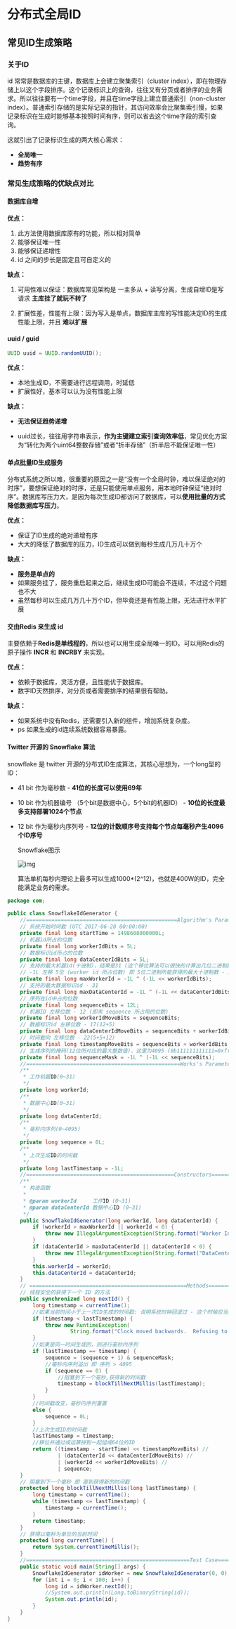 # 分布式全局ID

##  常见ID生成策略

### 关于ID

id 常常是数据库的主键，数据库上会建立聚集索引（cluster index），即在物理存储上以这个字段排序。这个记录标识上的查询，往往又有分页或者排序的业务需求。所以往往要有一个time字段，并且在time字段上建立普通索引（non-cluster index）。普通索引存储的是实际记录的指针，其访问效率会比聚集索引慢，如果记录标识在生成时能够基本按照时间有序，则可以省去这个time字段的索引查询。

这就引出了记录标识生成的两大核心需求：

- **全局唯一**
- **趋势有序**

### 常见生成策略的优缺点对比

#### 数据库自增

**优点：**

1. 此方法使用数据库原有的功能，所以相对简单
2. 能够保证唯一性
3. 能够保证递增性
4. id 之间的步长是固定且可自定义的

**缺点：**

1. 可用性难以保证：数据库常见架构是 一主多从 + 读写分离，生成自增ID是写请求 **主库挂了就玩不转了**

2. 扩展性差，性能有上限：因为写入是单点，数据库主库的写性能决定ID的生成性能上限，并且 **难以扩展**

   

#### **uuid / guid**

```java
UUID uuid = UUID.randomUUID();
```

**优点：**

- 本地生成ID，不需要进行远程调用，时延低
- 扩展性好，基本可以认为没有性能上限

**缺点：**

- **无法保证趋势递增**

- uuid过长，往往用字符串表示，**作为主键建立索引查询效率低**，常见优化方案为“转化为两个uint64整数存储”或者“折半存储”（折半后不能保证唯一性）

  

#### 单点批量ID生成服务

分布式系统之所以难，很重要的原因之一是“没有一个全局时钟，难以保证绝对的时序”，要想保证绝对的时序，还是只能使用单点服务，用本地时钟保证“绝对时序”。数据库写压力大，是因为每次生成ID都访问了数据库，可以**使用批量的方式降低数据库写压力**。

**优点：**

- 保证了ID生成的绝对递增有序
- 大大的降低了数据库的压力，ID生成可以做到每秒生成几万几十万个

**缺点：**

- **服务是单点的**
- 如果服务挂了，服务重启起来之后，继续生成ID可能会不连续，不过这个问题也不大
- 虽然每秒可以生成几万几十万个ID，但毕竟还是有性能上限，无法进行水平扩展



#### 交由Redis 来生成 id

主要依赖于**Redis是单线程的**，所以也可以用生成全局唯一的ID。可以用Redis的原子操作 **INCR** 和 **INCRBY** 来实现。

**优点：**

- 依赖于数据库，灵活方便，且性能优于数据库。
- 数字ID天然排序，对分页或者需要排序的结果很有帮助。

**缺点：**

- 如果系统中没有Redis，还需要引入新的组件，增加系统复杂度。
- ps 如果生成的id连续系统数据容易暴露。



#### Twitter 开源的 Snowflake 算法

snowflake 是 twitter 开源的分布式ID生成算法，其核心思想为，一个long型的ID：

- 41 bit 作为毫秒数 - **41位的长度可以使用69年**

- 10 bit 作为机器编号 （5个bit是数据中心，5个bit的机器ID） - **10位的长度最多支持部署1024个节点**

- 12 bit 作为毫秒内序列号 - **12位的计数顺序号支持每个节点每毫秒产生4096个ID序号**

  Snowflake图示

  ![img](https://img-blog.csdnimg.cn/20190726091202771.png?x-oss-process=image/watermark,type_ZmFuZ3poZW5naGVpdGk,shadow_10,text_aHR0cHM6Ly9ibG9nLmNzZG4ubmV0L3UwMTAzOTg3NzE=,size_16,color_FFFFFF,t_70)

  算法单机每秒内理论上最多可以生成1000*(2^12)，也就是400W的ID，完全能满足业务的需求。

```java
package com;
 
public class SnowflakeIdGenerator {
    //================================================Algorithm's Parameter=============================================
    // 系统开始时间截 (UTC 2017-06-28 00:00:00)
    private final long startTime = 1498608000000L;
    // 机器id所占的位数
    private final long workerIdBits = 5L;
    // 数据标识id所占的位数
    private final long dataCenterIdBits = 5L;
    // 支持的最大机器id(十进制)，结果是31 (这个移位算法可以很快的计算出几位二进制数所能表示的最大十进制数)
    // -1L 左移 5位 (worker id 所占位数) 即 5位二进制所能获得的最大十进制数 - 31
    private final long maxWorkerId = -1L ^ (-1L << workerIdBits);
    // 支持的最大数据标识id - 31
    private final long maxDataCenterId = -1L ^ (-1L << dataCenterIdBits);
    // 序列在id中占的位数
    private final long sequenceBits = 12L;
    // 机器ID 左移位数 - 12 (即末 sequence 所占用的位数)
    private final long workerIdMoveBits = sequenceBits;
    // 数据标识id 左移位数 - 17(12+5)
    private final long dataCenterIdMoveBits = sequenceBits + workerIdBits;
    // 时间截向 左移位数 - 22(5+5+12)
    private final long timestampMoveBits = sequenceBits + workerIdBits + dataCenterIdBits;
    // 生成序列的掩码(12位所对应的最大整数值)，这里为4095 (0b111111111111=0xfff=4095)
    private final long sequenceMask = -1L ^ (-1L << sequenceBits);
    //=================================================Works's Parameter================================================
    /**
     * 工作机器ID(0~31)
     */
    private long workerId;
    /**
     * 数据中心ID(0~31)
     */
    private long dataCenterId;
    /**
     * 毫秒内序列(0~4095)
     */
    private long sequence = 0L;
    /**
     * 上次生成ID的时间截
     */
    private long lastTimestamp = -1L;
    //===============================================Constructors=======================================================
    /**
     * 构造函数
     *
     * @param workerId     工作ID (0~31)
     * @param dataCenterId 数据中心ID (0~31)
     */
    public SnowflakeIdGenerator(long workerId, long dataCenterId) {
        if (workerId > maxWorkerId || workerId < 0) {
            throw new IllegalArgumentException(String.format("Worker Id can't be greater than %d or less than 0", maxWorkerId));
        }
        if (dataCenterId > maxDataCenterId || dataCenterId < 0) {
            throw new IllegalArgumentException(String.format("DataCenter Id can't be greater than %d or less than 0", maxDataCenterId));
        }
        this.workerId = workerId;
        this.dataCenterId = dataCenterId;
    }
    // ==================================================Methods========================================================
    // 线程安全的获得下一个 ID 的方法
    public synchronized long nextId() {
        long timestamp = currentTime();
        //如果当前时间小于上一次ID生成的时间戳: 说明系统时钟回退过 - 这个时候应当抛出异常
        if (timestamp < lastTimestamp) {
            throw new RuntimeException(
                    String.format("Clock moved backwards.  Refusing to generate id for %d milliseconds", lastTimestamp - timestamp));
        }
        //如果是同一时间生成的，则进行毫秒内序列
        if (lastTimestamp == timestamp) {
            sequence = (sequence + 1) & sequenceMask;
            //毫秒内序列溢出 即 序列 > 4095
            if (sequence == 0) {
                //阻塞到下一个毫秒,获得新的时间戳
                timestamp = blockTillNextMillis(lastTimestamp);
            }
        }
        //时间戳改变，毫秒内序列重置
        else {
            sequence = 0L;
        }
        //上次生成ID的时间截
        lastTimestamp = timestamp;
        //移位并通过或运算拼到一起组成64位的ID
        return ((timestamp - startTime) << timestampMoveBits) //
                | (dataCenterId << dataCenterIdMoveBits) //
                | (workerId << workerIdMoveBits) //
                | sequence;
    }
    // 阻塞到下一个毫秒 即 直到获得新的时间戳
    protected long blockTillNextMillis(long lastTimestamp) {
        long timestamp = currentTime();
        while (timestamp <= lastTimestamp) {
            timestamp = currentTime();
        }
        return timestamp;
    }
    // 获得以毫秒为单位的当前时间
    protected long currentTime() {
        return System.currentTimeMillis();
    }
    //====================================================Test Case=====================================================
    public static void main(String[] args) {
        SnowflakeIdGenerator idWorker = new SnowflakeIdGenerator(0, 0);
        for (int i = 0; i < 100; i++) {
            long id = idWorker.nextId();
            //System.out.println(Long.toBinaryString(id));
            System.out.println(id);
        }
    }
}
```

